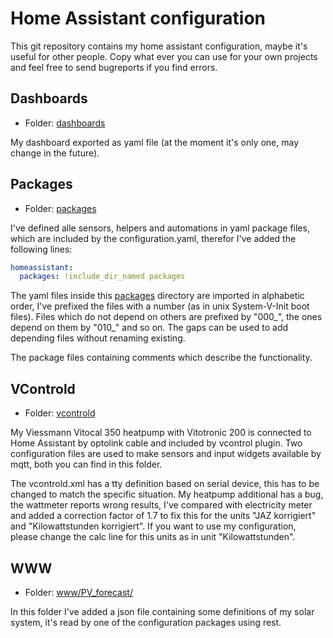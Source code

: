 # Home Assistant configuration

This git repository contains my home assistant configuration, maybe it's useful for other people.
Copy what ever you can use for your own projects and feel free to send bugreports if you find
errors.

## Dashboards

* Folder: [dashboards](./dashboards)

My dashboard exported as yaml file (at the moment it's only one, may change in the future).

## Packages

* Folder: [packages](./packages)

I've defined alle sensors, helpers and automations in yaml package files, which are included by
the configuration.yaml, therefor I've added the following lines:

```yaml
homeassistant:
  packages: !include_dir_named packages
```

The yaml files inside this [packages](./packages) directory are imported in alphabetic order,
I've prefixed the files with a number (as in unix System-V-Init boot files). Files which do not
depend on others are prefixed by "000_", the ones depend on them by "010_" and so on. The gaps
can be used to add depending files without renaming existing.

The package files containing comments which describe the functionality.

## VControld

* Folder: [vcontrold](./vcontrold)

My Viessmann Vitocal 350 heatpump with Vitotronic 200 is connected to Home Assistant by optolink
cable and included by vcontrol plugin. Two configuration files are used to make sensors and input
widgets available by mqtt, both you can find in this folder.

The vcontrold.xml has a tty definition based on serial device, this has to be changed to match
the specific situation. My heatpump additional has a bug, the wattmeter reports wrong results,
I've compared with electricity meter and added a correction factor of 1.7 to fix this for the
units "JAZ korrigiert" and "Kilowattstunden korrigiert". If you want to use my configuration,
please change the calc line for this units as in unit "Kilowattstunden".

## WWW

* Folder: [www/PV_forecast/](./www/PV_forecast/)

In this folder I've added a json file containing some definitions of my solar system, it's read
by one of the configuration packages using rest.
